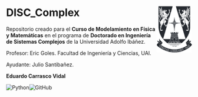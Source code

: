 # DISC_Complex <img src="img/logo.png" align="right" width = "95px"/>
    
Repositorio creado para el **Curso de Modelamiento en Física y Matemáticas** en el programa de **Doctorado en Ingeniería de Sistemas Complejos** de la Universidad Adolfo Ibáñez.

Profesor: Eric Goles. Facultad de Ingeniería y Ciencias, UAI.

Ayudante: Julio Santibañez.

**Eduardo Carrasco Vidal**
 
![Python](https://img.shields.io/badge/python-%2314354C.svg)![GitHub](https://img.shields.io/badge/github-%23121011.svg)
